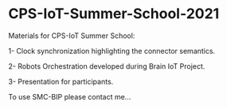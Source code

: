 # CPS-IoT-Summer-School-2021

Materials for CPS-IoT Summer School:

1- Clock synchronization highlighting the connector semantics.

2- Robots Orchestration developed during Brain IoT Project.

3- Presentation for participants.

To use SMC-BIP please contact me...

